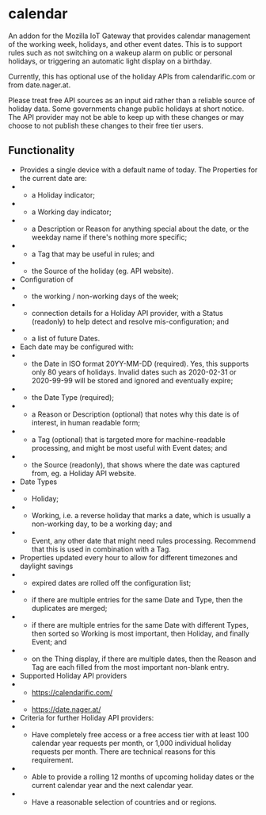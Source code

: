 # calendar
An addon for the Mozilla IoT Gateway that provides calendar management of the working week, holidays, and other event dates.
This is to support rules such as not switching on a wakeup alarm on public or personal holidays, or triggering an automatic light display on a birthday.

Currently, this has optional use of the holiday APIs from calendarific.com or from date.nager.at.

Please treat free API sources as an input aid rather than a reliable source of holiday data. Some governments change public holidays at short notice.
The API provider may not be able to keep up with these changes or may choose to not publish these changes to their free tier users.

## Functionality
- Provides a single device with a default name of today. The Properties for the current date are:
- - a Holiday indicator;
- - a Working day indicator;
- - a Description or Reason for anything special about the date, or the weekday name if there's nothing more specific;
- - a Tag that may be useful in rules; and
- - the Source of the holiday (eg. API website).
- Configuration of
- - the working / non-working days of the week;
- - connection details for a Holiday API provider, with a Status (readonly) to help detect and resolve mis-configuration; and
- - a list of future Dates.
- Each date may be configured with:
- - the Date in ISO format 20YY-MM-DD (required). Yes, this supports only 80 years of holidays. Invalid dates such as 2020-02-31  or 2020-99-99 will be stored and ignored and eventually expire;
- - the Date Type (required);
- - a Reason or Description (optional) that notes why this date is of interest, in human readable form;
- - a Tag (optional) that is targeted more for machine-readable processing, and might be most useful with Event dates; and
- - the Source (readonly), that shows where the date was captured from, eg. a Holiday API website.
- Date Types
- - Holiday;
- - Working, i.e. a reverse holiday that marks a date, which is usually a non-working day, to be a working day; and
- - Event, any other date that might need rules processing. Recommend that this is used in combination with a Tag.
- Properties updated every hour to allow for different timezones and daylight savings
- - expired dates are rolled off the configuration list;
- - if there are multiple entries for the same Date and Type, then the duplicates are merged;
- - if there are multiple entries for the same Date with different Types, then sorted so Working is most important, then Holiday, and finally Event; and
- - on the Thing display, if there are multiple dates, then the Reason and Tag are each filled from the most important non-blank entry.
- Supported Holiday API providers
- - https://calendarific.com/
- - https://date.nager.at/
- Criteria for further Holiday API providers:
- - Have completely free access or a free access tier with at least 100 calendar year requests per month, or 1,000 individual holiday requests per month. There are technical reasons for this requirement.
- - Able to provide a rolling 12 months of upcoming holiday dates or the current calendar year and the next calendar year.
- - Have a reasonable selection of countries and or regions.
